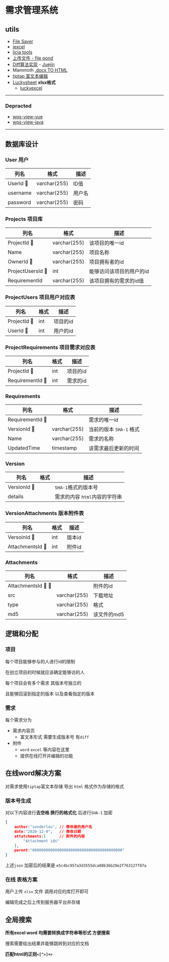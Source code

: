 

# 需求管理系统

## utils

- [File Saver](https://github.com/eligrey/FileSaver.js)
- [jexcel](https://github.com/jspreadsheet/jexcel)
- [licia tools](https://licia.liriliri.io/docs_cn.html)
- [上传文件 - file pond](https://github.com/pqina/vue-filepond)
- [Diff算法实现](https://github.com/kpdecker/jsdiff#readme)  -  [Juejin](https://juejin.cn/post/6857316059851325453)
- Mammoth [.docx TO HTML ](https://github.com/mwilliamson/mammoth.js)
- [tiptap 富文本编辑](https://tiptap.dev/export)
- [Luckysheet](https://github.com/mengshukeji/Luckysheet)   **xlsx格式**
  - [luckyexcel](https://github.com/mengshukeji/Luckyexcel)

----

### Depracted

- [wps-view-vue](https://github.com/mose-x/wps-view-vue)
- [wps-view-java](https://gitee.com/mose-x/wps-view-java)

---



## 数据库设计

### User 用户

| 列名         | 格式         | 描述   |
| ------------ | ------------ | ------ |
| UserId :key: | varchar(255) | ID值   |
| username     | varchar(255) | 用户名 |
| password     | varchar(255) | 密码   |



### Projects 项目库

| 列名                  | 格式         | 描述                     |
| --------------------- | ------------ | ------------------------ |
| ProjectId :key:       | varchar(255) | 该项目的唯一id           |
| Name                  | varchar(255) | 项目名称                 |
| OwnerId :link:        | varchar(255) | 项目拥有者的id           |
| ProjectUsersId :link: | int          | 能够访问该项目的用户的id |
| RequirementId         | varchar(255) | 该项目拥有的需求的id值   |



### ProjectUsers 项目用户对应表

| 列名             | 格式 | 描述     |
| ---------------- | ---- | -------- |
| ProjectId :link: | int  | 项目的id |
| UserId :link:    | int  | 用户的id |



### ProjectRequirements 项目需求对应表

| 列名                 | 格式 | 描述     |
| -------------------- | ---- | -------- |
| ProjectId :link:     | int  | 项目的id |
| RequirementId :link: | int  | 需求的id |



### Requirements

| 列名                | 格式         | 描述                    |
| ------------------- | ------------ | ----------------------- |
| RequirementId :key: |              | 需求的唯一id            |
| VersionId :link:    | varchar(255) | 当前的版本 `SHA-1` 格式 |
| Name                | varchar(255) | 需求的名称              |
| UpdatedTime         | timestamp    | 该需求最后更新的时间    |



### Version

| 列名            | 格式 | 描述                          |
| --------------- | ---- | ----------------------------- |
| VersionId :key: |      | `SHA-1`格式的版本号           |
| details         |      | 需求的内容 `html`内容的字符串 |



### VersionAttachments 版本附件表

| 列名                 | 格式 | 描述   |
| -------------------- | ---- | ------ |
| VersoinId :link:     | int  | 版本id |
| AttachmentsId :link: | int  | 附件id |



### Attachments

| 列名                                   | 格式         | 描述        |
| -------------------------------------- | ------------ | ----------- |
| AttachmentsId :key: :arrow_down_small: |              | 附件的id    |
| src                                    | varchar(255) | 下载地址    |
| type                                   | varchar(255) | 格式        |
| md5                                    | varchar(255) | 该文件的md5 |



## 逻辑和分配

### 项目

每个项目能够参与的人进行id的限制

在创立项目的时候就应该确定能够访的人

每个项目会有多个需求 其版本号独立的 

且能够回滚到指定的版本 以及查看指定的版本



### 需求

每个需求分为

- 需求内容页 
  - 富文本形式 需要生成版本号 有`diff`
- 附件
  - `word` `excel` 等内容在这里
  - 提供在线打开并编辑的功能





## 在线word解决方案

对需求使用`tiptap`富文本存储 导出 `html` 格式作为存储的格式

### 版本号生成 

对以下内容进行**去空格 换行的格式化** 后进行`SHA-1` 加密

```json
{
    author:"sonderlau", // 修改者的用户名
    date:"2020-12-9",	// 修改日期
    attatchments:[		// 附件的内容
        "Attachment ids"
    ],
    parent:"0000000000000000000000000000000000000000"
}
```

上述`json` 加密后的结果是 `e5c4bc957a3d3555dca08b36b29e2f763127f87a` 



### 在线 表格方案

用户上传 `xlsx` 文件 调用对应的库打开即可

编辑完成之后上传到服务器平台并存储





## 全局搜索

**所有excel word 均需要转换成字符串等形式 方便搜索**

搜索需要给出结果并能够跳转到对应的文档

**匹配html的正则`<[^>]+>`**